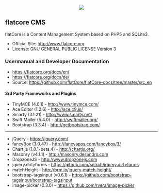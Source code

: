 <p align="center">
<img src="http://www.flatcore.org/content/images/icon-flatcore-128.png">
</p>

## flatcore CMS

flatCore is a Content Management System based on PHP5 and SQLite3.

* Official Site: http://www.flatcore.org
* License: GNU GENERAL PUBLIC LICENSE Version 3

### Usermanual and Developer Documentation
* https://flatcore.org/docs/en/
* https://flatcore.org/docs/de/
* Source: https://github.com/flatCore/flatCore-docs/tree/master/src_en

#### 3rd Party Frameworks and Plugins

+ TinyMCE (4.6.1) - http://www.tinymce.com/
+ Ace Editor (1.2.6) - http://ace.c9.io/
+ Smarty (3.1.21) - http://www.smarty.net/
+ Swift Mailer (5.4.0) - http://swiftmailer.org/
+ Bootstrap (3.3.4) - http://getbootstrap.com/

___

+ jQuery - https://jquery.com/
+ fancyBox (3.0.47) - http://fancyapps.com/fancybox/3/
+ Chart.js (1.0.1-beta.4) - http://chartjs.org/
+ Masonry (v4.1.1) - http://masonry.desandro.com
+ DropzoneJS - http://www.dropzonejs.com
+ jquery.dirtyforms - https://github.com/snikch/jquery.dirtyforms
+ matchHeight - http://brm.io/jquery-match-height/
+ bootstrap-tagsinput (v0.6.1) - https://github.com/bootstrap-tagsinput/bootstrap-tagsinput
+ image-picker (0.3.0) - https://github.com/rvera/image-picker